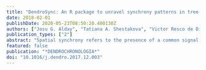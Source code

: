 ```yaml
---
title: "DendroSync: An R package to unravel synchrony patterns in tree-ring networks"
date: 2018-02-01
publishDate: 2020-05-23T08:50:20.400130Z
authors: ["Josu G. Alday", "Tatiana A. Shestakova", "Victor Resco de Dios", "Jordi Voltas"]
publication_types: ["2"]
abstract: "Spatial synchrony refers to the presence of a common signal for a time-varying characteristic that, in dendrosciences, is shared among tree-ring chronologies from a particular area. Analysis and interpretation of synchrony patterns in tree-ring networks is currently limited by: (i) the requirement for flexible modelling of complex correlations and heteroscedastic errors and (ii) the availability of ready-to-use open software to fulfil this task. We present an R package (DendroSync) that facilitates estimating and plotting synchrony patterns for pre-defined groups. The package has been devised to work with traits derived from tree rings (e.g. ring-width), but other data types are also suitable. It combines variance-covariance mixed modelling with functions that quantify the degree to which tree-ring chronologies contain a common signal over a fixed time period. It also estimates temporal changes in synchrony using a moving window algorithm. The functionality and usage of DendroSync are illustrated using a simple example."
featured: false
publication: "*DENDROCHRONOLOGIA*"
doi: "10.1016/j.dendro.2017.12.003"
---
```


